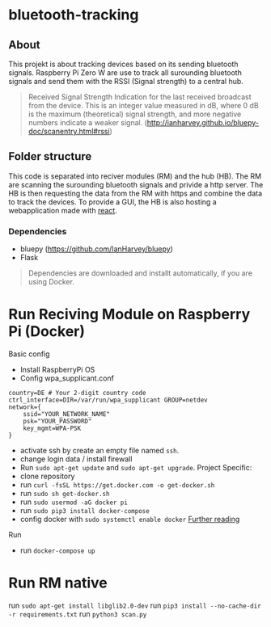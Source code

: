 # bluetooth-tracking
## About
This projekt is about tracking devices based on its sending bluetooth signals. Raspberry Pi Zero W are use to track all surounding bluetooth signals and send them with the RSSI (Signal strength) to a central hub.

> Received Signal Strength Indication for the last received broadcast from the device. This is an integer value measured in dB, where 0 dB is the maximum (theoretical) signal strength, and more negative numbers indicate a weaker signal. (http://ianharvey.github.io/bluepy-doc/scanentry.html#rssi)

## Folder structure
This code is separated into reciver modules (RM) and the hub (HB). The RM are scanning the surounding bluetooth signals and privide a http server. The HB is then requesting the data from the RM with https and combine the data to track the devices. To provide a GUI, the HB is also hosting a webapplication made with [react](https://reactjs.org/).

### Dependencies
* bluepy (https://github.com/IanHarvey/bluepy)
* Flask
> Dependencies are downloaded and installt automatically, if you are using Docker.

# Run Reciving Module on Raspberry Pi (Docker)
Basic config
* Install RaspberryPi OS
* Config wpa_supplicant.conf
```
country=DE # Your 2-digit country code
ctrl_interface=DIR=/var/run/wpa_supplicant GROUP=netdev
network={
    ssid="YOUR_NETWORK_NAME"
    psk="YOUR_PASSWORD"
    key_mgmt=WPA-PSK
}
```
* activate ssh by create an empty file named `ssh`.
* change login data / install firewall
* Run `sudo apt-get update` and `sudo apt-get upgrade`.
Project Specific:
* clone repository
* run `curl -fsSL https://get.docker.com -o get-docker.sh`
* run `sudo sh get-docker.sh`
* run `sudo usermod -aG docker pi`
* run `sudo pip3 install docker-compose`
* config docker with `sudo systemctl enable docker`
[Further reading](https://bangertech.de/docker-docker-compose-auf-dem-raspberrypi/)

Run
* run `docker-compose up`


# Run RM native
run `sudo apt-get install libglib2.0-dev`
run `pip3 install --no-cache-dir -r requirements.txt`
run `python3 scan.py`